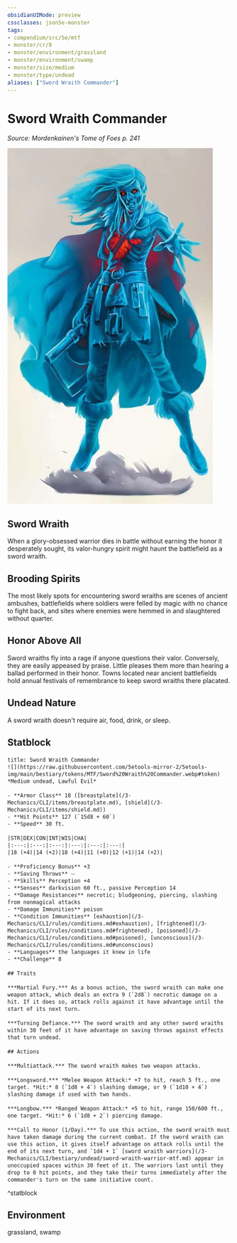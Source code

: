 ```yaml
---
obsidianUIMode: preview
cssclasses: json5e-monster
tags:
- compendium/src/5e/mtf
- monster/cr/8
- monster/environment/grassland
- monster/environment/swamp
- monster/size/medium
- monster/type/undead
aliases: ["Sword Wraith Commander"]
---
```

# Sword Wraith Commander
*Source: Mordenkainen's Tome of Foes p. 241*  

![](https://raw.githubusercontent.com/5etools-mirror-2/5etools-img/main/bestiary/MTF/Sword%20Wraith.webp#right)  
## Sword Wraith

When a glory-obsessed warrior dies in battle without earning the honor it desperately sought, its valor-hungry spirit might haunt the battlefield as a sword wraith.

## Brooding Spirits

The most likely spots for encountering sword wraiths are scenes of ancient ambushes, battlefields where soldiers were felled by magic with no chance to fight back, and sites where enemies were hemmed in and slaughtered without quarter.

## Honor Above All

Sword wraiths fly into a rage if anyone questions their valor. Conversely, they are easily appeased by praise. Little pleases them more than hearing a ballad performed in their honor. Towns located near ancient battlefields hold annual festivals of remembrance to keep sword wraiths there placated.

## Undead Nature

A sword wraith doesn't require air, food, drink, or sleep.


## Statblock

```ad-statblock
title: Sword Wraith Commander
![](https://raw.githubusercontent.com/5etools-mirror-2/5etools-img/main/bestiary/tokens/MTF/Sword%20Wraith%20Commander.webp#token)
*Medium undead, Lawful Evil*

- **Armor Class** 18 ([breastplate](/3-Mechanics/CLI/items/breastplate.md), [shield](/3-Mechanics/CLI/items/shield.md))
- **Hit Points** 127 (`15d8 + 60`) 
- **Speed** 30 ft.

|STR|DEX|CON|INT|WIS|CHA|
|:---:|:---:|:---:|:---:|:---:|:---:|
|18 (+4)|14 (+2)|18 (+4)|11 (+0)|12 (+1)|14 (+2)|

- **Proficiency Bonus** +3
- **Saving Throws** ⏤
- **Skills** Perception +4
- **Senses** darkvision 60 ft., passive Perception 14
- **Damage Resistances** necrotic; bludgeoning, piercing, slashing from nonmagical attacks
- **Damage Immunities** poison
- **Condition Immunities** [exhaustion](/3-Mechanics/CLI/rules/conditions.md#exhaustion), [frightened](/3-Mechanics/CLI/rules/conditions.md#frightened), [poisoned](/3-Mechanics/CLI/rules/conditions.md#poisoned), [unconscious](/3-Mechanics/CLI/rules/conditions.md#unconscious)
- **Languages** the languages it knew in life
- **Challenge** 8

## Traits

***Martial Fury.*** As a bonus action, the sword wraith can make one weapon attack, which deals an extra 9 (`2d8`) necrotic damage on a hit. If it does so, attack rolls against it have advantage until the start of its next turn.

***Turning Defiance.*** The sword wraith and any other sword wraiths within 30 feet of it have advantage on saving throws against effects that turn undead.

## Actions

***Multiattack.*** The sword wraith makes two weapon attacks.

***Longsword.*** *Melee Weapon Attack:* +7 to hit, reach 5 ft., one target. *Hit:* 8 (`1d8 + 4`) slashing damage, or 9 (`1d10 + 4`) slashing damage if used with two hands.

***Longbow.*** *Ranged Weapon Attack:* +5 to hit, range 150/600 ft., one target. *Hit:* 6 (`1d8 + 2`) piercing damage.

***Call to Honor (1/Day).*** To use this action, the sword wraith must have taken damage during the current combat. If the sword wraith can use this action, it gives itself advantage on attack rolls until the end of its next turn, and `1d4 + 1` [sword wraith warriors](/3-Mechanics/CLI/bestiary/undead/sword-wraith-warrior-mtf.md) appear in unoccupied spaces within 30 feet of it. The warriors last until they drop to 0 hit points, and they take their turns immediately after the commander's turn on the same initiative count.
```
^statblock

## Environment

grassland, swamp
